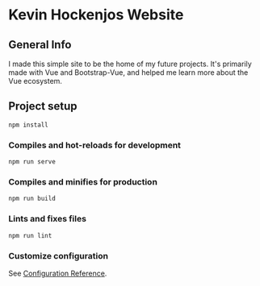 # Kevin Hockenjos Website

## General Info
I made this simple site to be the home of my future projects. It's primarily made with Vue and Bootstrap-Vue, and helped me learn more about the Vue ecosystem. 

## Project setup
```
npm install
```

### Compiles and hot-reloads for development
```
npm run serve
```

### Compiles and minifies for production
```
npm run build
```

### Lints and fixes files
```
npm run lint
```

### Customize configuration
See [Configuration Reference](https://cli.vuejs.org/config/).
